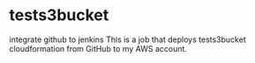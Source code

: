 # tests3bucket
integrate github to jenkins
This is a job that deploys tests3bucket cloudformation from GitHub to
my AWS account.
